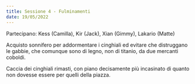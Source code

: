 ```yaml
---
title: Sessione 4 - Fulminamenti
date: 19/05/2022
---
```

Partecipano: Kess (Camilla), Kir (Jack), Xian (Gimmy), Lakario (Matte)

Acquisto sonnifero per addormentare i cinghiali ed evitare che distruggano le gabbie, che comunque sono di legno, non di titanio, da due mercanti coboldi.

Caccia dei cinghiali rimasti, con piano decisamente più incasinato di quanto non dovesse essere per quelli della piazza.